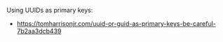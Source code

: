 Using UUIDs as primary keys:
- https://tomharrisonjr.com/uuid-or-guid-as-primary-keys-be-careful-7b2aa3dcb439
